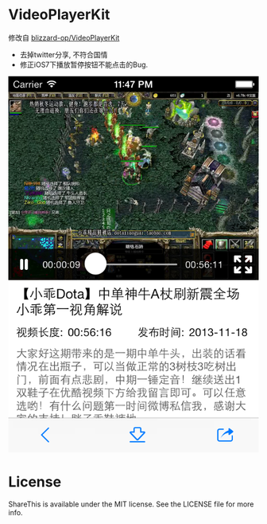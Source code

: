 VideoPlayerKit
==============

修改自 [blizzard-op/VideoPlayerKit](https://github.com/blizzard-op/VideoPlayerKit)

* 去掉twitter分享, 不符合国情
* 修正iOS7下播放暂停按钮不能点击的Bug.

![Player View](player.png)

License
==========
ShareThis is available under the MIT license. See the LICENSE file for more info.
